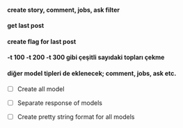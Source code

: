 #### create story, comment, jobs, ask filter 

#### get last post 

#### create flag for last post 

#### -t 100 -t 200 -t 300 gibi çeşitli sayıdaki topları çekme 

#### diğer model tipleri de eklenecek; comment, jobs, ask etc.

- [ ] Create all model
- [ ] Separate response of models
- [ ] Create pretty string format for all models

